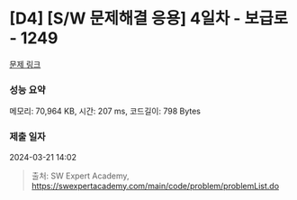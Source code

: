 # [D4] [S/W 문제해결 응용] 4일차 - 보급로 - 1249 

[문제 링크](https://swexpertacademy.com/main/code/problem/problemDetail.do?contestProbId=AV15QRX6APsCFAYD) 

### 성능 요약

메모리: 70,964 KB, 시간: 207 ms, 코드길이: 798 Bytes

### 제출 일자

2024-03-21 14:02



> 출처: SW Expert Academy, https://swexpertacademy.com/main/code/problem/problemList.do